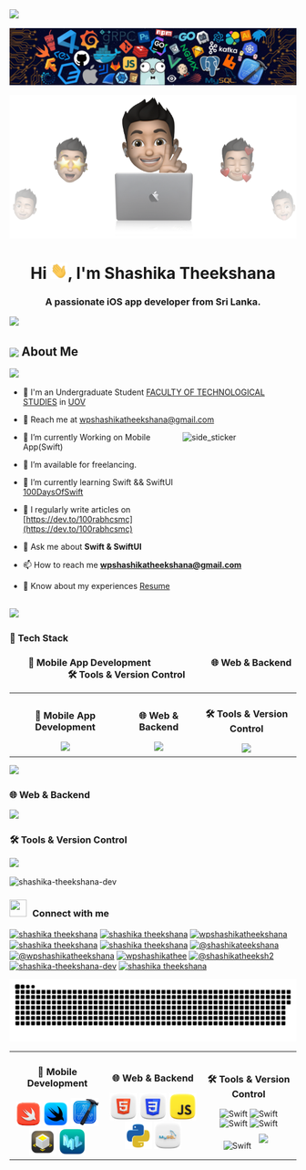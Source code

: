  

<!-- Animated line -->
<img src="https://user-images.githubusercontent.com/73097560/115834477-dbab4500-a447-11eb-908a-139a6edaec5c.gif">



<!--Cover Photo -->
![footer](https://github.com/GovindSingh9447/GovindSingh9447/blob/main/WEBP/footer.webp)

<!-- Macbook home Photo-->
<p align="center"><img src="https://raw.githubusercontent.com/KevinPatel04/KevinPatel04/master/cover-thompson.png"></p>


<!--1st Main Heading-->
<h1 align="center">Hi <img src="https://raw.githubusercontent.com/ABSphreak/ABSphreak/master/gifs/Hi.gif" width="30px">, I'm Shashika Theekshana</h1>

 <!-- 2nd Sub Heading-->
<h3 align="center">A passionate iOS app developer from Sri Lanka.</h3>



<!-- Slidhing blue text-->
 <a href="https://github.com/CodeWhiteWeb/CodeWhiteWeb"><img src="https://readme-typing-svg.herokuapp.com?color=%2336BCF7&center=true&vCenter=true&lines=Hi+%2C+welcome+to+my+Github+page;I+am+CodeWhiteWeb;I+am+a+High+school+student;Web+Dev;Game+Dev;Bot+Dev;Crypto+Lover+%3C3"></a>




## <img align="center" src = "https://github.com/7oSkaaa/7oSkaaa/blob/main/Images/about_me.gif?raw=true" width = 50px></img> About Me
<!-- Animated green line-->
<img src="https://user-images.githubusercontent.com/73097560/115834477-dbab4500-a447-11eb-908a-139a6edaec5c.gif">



<!--  <img align="right" alt="GIF" src="https://github.com/abhisheknaiidu/abhisheknaiidu/blob/master/code.gif?raw=true" width="400" height="220" /> -->
  
- :school: I'm an Undergraduate Student [FACULTY OF TECHNOLOGICAL STUDIES](https://fts.vau.ac.lk) in [UOV](https://vau.ac.lk)
  
- :email: Reach me at [wpshashikatheekshana@gmail.com](wpshashikatheekshana@gmail.com)
  


<img align="right" width=200px height=200px alt="side_sticker" src="https://media.giphy.com/media/TEnXkcsHrP4YedChhA/giphy.gif" />





<!--- 🔭 I’m currently working in <a href="https://phoenix.tech/griffyn/" target="blank">Griffyn Robotech Private Limited</a>-->

- 🌱 I’m currently Working on Mobile App(Swift)

- 🤝 I’m available for freelancing.

- 🌱 I’m currently learning Swift && SwiftUI <a href="https://github.com/100rabhcsmc/100DaysOfSwift" target="blank">100DaysOfSwift</a>

- 📝 I regularly write articles on [https://dev.to/100rabhcsmc](https://dev.to/100rabhcsmc)

- 💬 Ask me about **Swift & SwiftUI**

- 📫 How to reach me **wpshashikatheekshana@gmail.com**

- 📄 Know about my experiences <a href="https://github.com/100rabhcsmc/Me.io/blob/master/01SaurabhChavanReactNativeResume.pdf" target="blank">Resume</a>
<br/>





<!-- Animated green line-->
<img src="https://user-images.githubusercontent.com/73097560/115834477-dbab4500-a447-11eb-908a-139a6edaec5c.gif">

<!-- Tech Stack -->


<h3 align="left">🔧 Tech Stack</h3>

<h3 align="left"> &emsp;&emsp;📱 Mobile App Development &emsp;&emsp;&emsp;&emsp;&emsp;&emsp; 🌐 Web & Backend &emsp;&emsp;&emsp;&emsp;&emsp;&emsp; 🛠 Tools & Version Control </h3>




<table style="border-collapse: collapse; border: none;">
  <tr align="center">
    <td style="border: none;">
      <h3>📱 Mobile App Development</h3>
      <a href="https://skillicons.dev">
        <img src="https://skillicons.dev/icons?i=swift,kotlin" />
      </a>
    </td>
    <td style="border: none;">
      <h3>🌐 Web & Backend</h3>
      <a href="https://skillicons.dev">
        <img src="https://skillicons.dev/icons?i=html,css,js,py,mysql" />
      </a>
    </td>
    <td style="border: none;">
      <h3>🛠 Tools & Version Control</h3>
      <a href="https://skillicons.dev">
        <img src="https://skillicons.dev/icons?i=git,github,firebase,figma" />
      </a>
    </td>
  </tr>
</table>

















<p align="left">
  <a href="https://skillicons.dev">
    <img src="https://skillicons.dev/icons?i=swift" />
  </a>
</p>

<h3 align="">🌐 Web & Backend</h3>

<p align="left">
  <a href="https://skillicons.dev">
    <img src="https://skillicons.dev/icons?i=html,css,js,py,mysql" />
  </a>
</p>

<h3 align="left">🛠 Tools & Version Control</h3>

<p align="left">
  <a href="https://skillicons.dev">
    <img src="https://skillicons.dev/icons?i=git,github,firebase,figma" />
  </a>
</p>







<p align="left"> <img src="https://komarev.com/ghpvc/?username=shashika-theekshana-dev&label=Profile%20views&color=0e75b6&style=flat" alt="shashika-theekshana-dev" /> </p>



<h3 align="left" > <img src="https://media.giphy.com/media/iY8CRBdQXODJSCERIr/giphy.gif" width="30" height="30" style="margin-right: 10px;">Connect with me </h3>
<p align="left">
<a href="https://dev.to/shashika theekshana" target="blank"><img align="center" src="https://raw.githubusercontent.com/rahuldkjain/github-profile-readme-generator/master/src/images/icons/Social/devto.svg" alt="shashika theekshana" height="30" width="40" /></a>
<a href="https://linkedin.com/in/shashika theekshana" target="blank"><img align="center" src="https://raw.githubusercontent.com/rahuldkjain/github-profile-readme-generator/master/src/images/icons/Social/linked-in-alt.svg" alt="shashika theekshana" height="30" width="40" /></a>
<a href="https://kaggle.com/wpshashikatheekshana" target="blank"><img align="center" src="https://raw.githubusercontent.com/rahuldkjain/github-profile-readme-generator/master/src/images/icons/Social/kaggle.svg" alt="wpshashikatheekshana" height="30" width="40" /></a>
<a href="https://fb.com/shashika theekshana" target="blank"><img align="center" src="https://raw.githubusercontent.com/rahuldkjain/github-profile-readme-generator/master/src/images/icons/Social/facebook.svg" alt="shashika theekshana" height="30" width="40" /></a>
<a href="https://instagram.com/shashika theekshana" target="blank"><img align="center" src="https://raw.githubusercontent.com/rahuldkjain/github-profile-readme-generator/master/src/images/icons/Social/instagram.svg" alt="shashika theekshana" height="30" width="40" /></a>
<a href="https://hashnode.com/@shashikateekshana" target="blank"><img align="center" src="https://raw.githubusercontent.com/rahuldkjain/github-profile-readme-generator/master/src/images/icons/Social/hashnode.svg" alt="@shashikateekshana" height="30" width="40" /></a>
<a href="https://medium.com/@wpshashikatheekshana" target="blank"><img align="center" src="https://raw.githubusercontent.com/rahuldkjain/github-profile-readme-generator/master/src/images/icons/Social/medium.svg" alt="@wpshashikatheekshana" height="30" width="40" /></a>
<a href="https://www.codechef.com/users/wpshashikathee" target="blank"><img align="center" src="https://cdn.jsdelivr.net/npm/simple-icons@3.1.0/icons/codechef.svg" alt="wpshashikathee" height="30" width="40" /></a>
<a href="https://www.hackerrank.com/@shashikatheeksh2" target="blank"><img align="center" src="https://raw.githubusercontent.com/rahuldkjain/github-profile-readme-generator/master/src/images/icons/Social/hackerrank.svg" alt="@shashikatheeksh2" height="30" width="40" /></a>
<a href="https://www.leetcode.com/shashika-theekshana-dev" target="blank"><img align="center" src="https://raw.githubusercontent.com/rahuldkjain/github-profile-readme-generator/master/src/images/icons/Social/leet-code.svg" alt="shashika-theekshana-dev" height="30" width="40" /></a>
<a href="https://www.hackerearth.com/shashika theekshana" target="blank"><img align="center" src="https://raw.githubusercontent.com/rahuldkjain/github-profile-readme-generator/master/src/images/icons/Social/hackerearth.svg" alt="shashika theekshana" height="30" width="40" /></a>
</p>






<!-- ![Snake animation](https://github.com/Pepyn0/Pepyn0/blob/output/github-contribution-grid-snake.svg) -->

<div>
  <img src="https://github.com/Pepyn0/Pepyn0/raw/output/github-contribution-grid-snake.svg" alt="snake"></center>
</div>




<table style="border: none; width: 100%;">
  <tr>
    <td align="center" width="33%">
      <h3>📱 Mobile Development</h3>
          <img src="https://github.com/Shashika-Theekshana-DEV/Shashika-Theekshana-DEV/blob/main/swift.png" width="44" height="44" alt="Swift">
          <img src="https://github.com/Shashika-Theekshana-DEV/Shashika-Theekshana-DEV/blob/main/swiftui.png" width="44" height="44" alt="SwiftUI">
          <img src="https://github.com/Shashika-Theekshana-DEV/Shashika-Theekshana-DEV/blob/main/%20Xcode%20IDE.png" width="50" height="50" alt="Xcode">
          <img src="https://github.com/Shashika-Theekshana-DEV/Shashika-Theekshana-DEV/blob/main/reality%20composer%20pro.png" width="48" height="48" alt="Reality Composer">
          <img src="https://github.com/Shashika-Theekshana-DEV/Shashika-Theekshana-DEV/blob/main/create-ml.png" width="48" height="48" alt="Crate ML">

 </td>
    <td align="center" width="33%">
      <h3>🌐 Web & Backend</h3>
          <img src="https://github.com/Shashika-Theekshana-DEV/Shashika-Theekshana-DEV/blob/main/html.png" width="48" height="48" alt="HTML">
          <img src="https://github.com/Shashika-Theekshana-DEV/Shashika-Theekshana-DEV/blob/main/css.png" width="48" height="48" alt="CSS">
          <img src="https://github.com/Shashika-Theekshana-DEV/Shashika-Theekshana-DEV/blob/main/javascript.png" width="48" height="48" alt="JavaScript">
          <img src="https://github.com/Shashika-Theekshana-DEV/Shashika-Theekshana-DEV/blob/main/python.png" width="48" height="48" alt="Python">
          <img src="https://github.com/Shashika-Theekshana-DEV/Shashika-Theekshana-DEV/blob/main/mysql.png" width="48" height="48" alt="MySQL">
    </td>
    <td align="center" width="33%">
      <h3>🛠 Tools & Version Control</h3>
     <img src="" width="48" height="48" alt="Swift">
     <img src="" width="48" height="48" alt="Swift">
     <img src="" width="48" height="48" alt="Swift">
     <img src="" width="48" height="48" alt="Swift">
     <img src="" width="48" height="48" alt="Swift">
     <a href="https://skillicons.dev">
        <img src="https://skillicons.dev/icons?i=git,github,firebase,figma" style="padding: 10px; transition: transform 0.3s;" onmouseover="this.style.transform='scale(1.1)'" onmouseout="this.style.transform='scale(1)'" />
      </a>
    </td>
  </tr>
</table>
